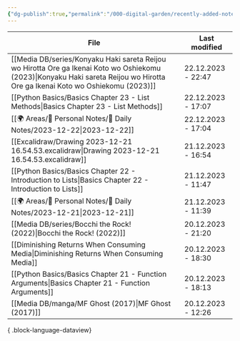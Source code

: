 ```yaml
---
{"dg-publish":true,"permalink":"/000-digital-garden/recently-added-notes/","dgPassFrontmatter":true,"noteIcon":"1","created":"2023-12-14T09:08:44.430+05:30","updated":"2023-12-14T09:12:52.432+05:30"}
---
```


| File                                                                                                                                                                              | Last modified      |
| --------------------------------------------------------------------------------------------------------------------------------------------------------------------------------- | ------------------ |
| [[Media DB/series/Konyaku Haki sareta Reijou wo Hirotta Ore ga Ikenai Koto wo Oshiekomu (2023)\|Konyaku Haki sareta Reijou wo Hirotta Ore ga Ikenai Koto wo Oshiekomu (2023)]] | 22.12.2023 - 22:47 |
| [[Python Basics/Basics Chapter 23 - List Methods\|Basics Chapter 23 - List Methods]]                                                                                           | 22.12.2023 - 17:07 |
| [[🌍 Areas/📧 Personal Notes/📓 Daily Notes/2023-12-22\|2023-12-22]]                                                                                                           | 22.12.2023 - 17:04 |
| [[Excalidraw/Drawing 2023-12-21 16.54.53.excalidraw\|Drawing 2023-12-21 16.54.53.excalidraw]]                                                                                  | 21.12.2023 - 16:54 |
| [[Python Basics/Basics Chapter 22 - Introduction to Lists\|Basics Chapter 22 - Introduction to Lists]]                                                                         | 21.12.2023 - 11:47 |
| [[🌍 Areas/📧 Personal Notes/📓 Daily Notes/2023-12-21\|2023-12-21]]                                                                                                           | 21.12.2023 - 11:39 |
| [[Media DB/series/Bocchi the Rock! (2022)\|Bocchi the Rock! (2022)]]                                                                                                           | 20.12.2023 - 21:20 |
| [[Diminishing Returns When Consuming Media\|Diminishing Returns When Consuming Media]]                                                                                         | 20.12.2023 - 18:30 |
| [[Python Basics/Basics Chapter 21 - Function Arguments\|Basics Chapter 21 - Function Arguments]]                                                                               | 20.12.2023 - 18:13 |
| [[Media DB/manga/MF Ghost (2017)\|MF Ghost (2017)]]                                                                                                                            | 20.12.2023 - 12:26 |

{ .block-language-dataview}